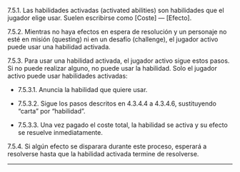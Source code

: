 7.5.1. Las habilidades activadas (activated abilities) son habilidades que el jugador elige usar. Suelen escribirse como [Coste] — [Efecto].

7.5.2. Mientras no haya efectos en espera de resolución y un personaje no esté en misión (questing) ni en un desafío (challenge), el jugador activo puede usar una habilidad activada.

7.5.3. Para usar una habilidad activada, el jugador activo sigue estos pasos. Si no puede realizar alguno, no puede usar la habilidad. Solo el jugador activo puede usar habilidades activadas:

- 7.5.3.1. Anuncia la habilidad que quiere usar.  
      
    
- 7.5.3.2. Sigue los pasos descritos en 4.3.4.4 a 4.3.4.6, sustituyendo “carta” por “habilidad”.  
      
    
- 7.5.3.3. Una vez pagado el coste total, la habilidad se activa y su efecto se resuelve inmediatamente.  
      
    

7.5.4. Si algún efecto se disparara durante este proceso, esperará a resolverse hasta que la habilidad activada termine de resolverse.

---
